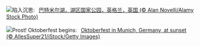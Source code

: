 ![](https://www.bing.com/th?id=OHR.AutumnCumbria_ZH-CN0565958390_UHD.jpg&w=1000)陷入沉思:&nbsp;&ensp;[巴特米尔湖，湖区国家公园，英格兰，英国 (© Alan Novelli/Alamy Stock Photo)](https://www.bing.com/th?id=OHR.AutumnCumbria_ZH-CN0565958390_UHD.jpg)
<br><br/>
![](https://www.bing.com/th?id=OHR.MunichBeerfest_EN-US3708656793_UHD.jpg&w=1000)Prost! Oktoberfest begins:&nbsp;&ensp;[Oktoberfest in Munich, Germany, at sunset (© AllesSuper21/iStock/Getty Images)](https://www.bing.com/th?id=OHR.MunichBeerfest_EN-US3708656793_UHD.jpg)
<br><br/>
